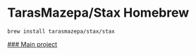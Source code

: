# TarasMazepa/Stax Homebrew 

```
brew install tarasmazepa/stax/stax
```

[### Main project](https://github.com/TarasMazepa/stax)
